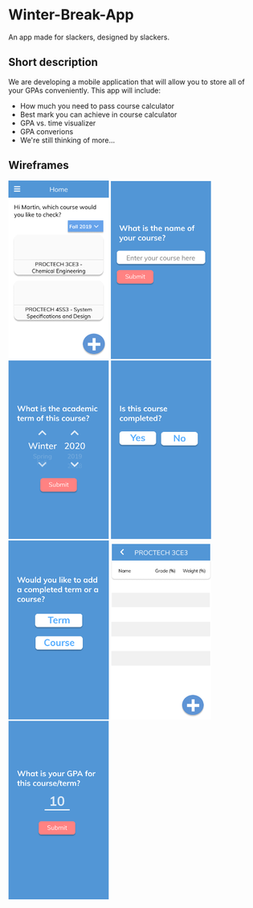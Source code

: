 # Winter-Break-App
An app made for slackers, designed by slackers.
## Short description
We are developing a mobile application that will allow you to store all of your GPAs conveniently. This app will include:
* How much you need to pass course calculator
* Best mark you can achieve in course calculator
* GPA vs. time visualizer
* GPA converions
* We're still thinking of more...

## Wireframes

<p float="left">
  <img src="/wireframes/Home.png" height = "auto" width = "200">
  <img src="/wireframes/Add Course 1.png" height = "auto" width = "200">
  <img src="/wireframes/Add Course 2.png" height = "auto" width = "200">
  <img src="/wireframes/Add Course 3.png" height = "auto" width = "200">
  <img src="/wireframes/Rectangle 10-1.png" height = "auto" width = "200">
  <img src="/wireframes/Rectangle 10.png" height = "auto" width = "200">
  <img src="/wireframes/Rectangle 9.png" height = "auto" width = "200">

  </p>
